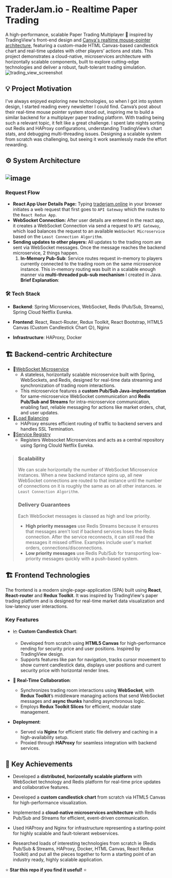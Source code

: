 # TraderJam.io - Realtime Paper Trading
A high-performance, scalable Paper Trading Multiplayer 👥 inspired by TradingView's front-end design and [Canva's realtime mouse-pointer architecture](https://www.canva.dev/blog/engineering/realtime-mouse-pointers/), featuring a custom-made HTML Canvas-based candlestick chart and real-time updates with other players’ actions and stats. This project demonstrates a cloud-native, microservices architecture with horizontally scalable components, built to explore cutting-edge technologies and deliver a robust, fault-tolerant trading simulation.
![trading_view_screenshot](https://github.com/user-attachments/assets/f0cf6854-855c-465b-8140-24559b274ec7)
## 💡 Project Motivation
I've always enjoyed exploring new technologies, so when I got into system design, I started reading every newsletter I could find. Canva’s post about their real-time mouse pointer system stood out, inspiring me to build a similar backend for a multiplayer paper trading platform. With trading being such a relevant topic, it felt like a great challenge. I spent late nights sorting out Redis and HAProxy configurations, understanding TradingView’s chart stats, and debugging multi-threading issues. Designing a scalable system from scratch was challenging, but seeing it work seamlessly made the effort rewarding.
## ⚙️ System Architecture
![image](https://github.com/user-attachments/assets/443982c2-0b18-47b9-ab64-52a6d8ceaca3)
---
### Request Flow
 - **React App User Details Page:** Typing [traderjam.online](https://www.traderjam.online) in your browser initiates a web request that first goes to `API Gateway` which the routes to the `React Redux App`. 
 - **WebSocket Connection:** After user details are entered in the react app, it creates a WebSocket Connection via send a request to `API Gateway`, which load balances the request to an available `WebSocket Microservice` based on the `Least Connection Algorithm`. 
 - **Sending updates to other players:**  All updates to the trading room are sent via WebSocket messages. Once the message reaches the backend microservice, 2 things happen.
	 1. **In-Memory Pub-Sub**:  Service routes request in-memory to players currently connected to the trading room on the same microservice instance. This in-memory routing was built in a scalable enough manner via **multi-threaded pub-sub mechanism** I created in Java. **Brief Explanation**:
### 🛠️ Tech Stack
-   **Backend**: Spring Microservices, WebSocket, Redis (Pub/Sub, Streams), Spring Cloud Netflix Eureka.
    
-   **Frontend**: React, React-Router, Redux Toolkit, React Bootstrap, HTML5 Canvas (Custom Candlestick Chart 😉), Nginx
     
-   **Infrastructure**: HAProxy, Docker
## 🏗️ Backend-centric Architecture
 - 🔗[WebSocket Microservice](https://github.com/ArmaanSinghKlair/realtime-websocket-microservice)
   - A stateless, horizontally scalable microservice built with Spring, WebSockets, and Redis, designed for real-time data streaming and synchronization of trading room interactions. 
   - This microservice features a **custom Pub/Sub Java-implementation** for same-microservice WebSocket communication and **Redis Pub/Sub and Streams** for intra-microservice communication, enabling fast, reliable messaging for actions like market orders, chat, and user updates.
  - 🔗[Load Balancing](https://github.com/ArmaanSinghKlair/realtime-app-docker-config/tree/main/realtime-app-docker-config/haproxy-config)
    - HAProxy ensures efficient routing of traffic to backend servers and handles SSL Termination.
  - 🔗[Service Registry](https://github.com/ArmaanSinghKlair/realtime-websocket-registry)
    - Registers Websocket Microservices and acts as a central repository using Spring Clould Netflix Eureka.

> ### Scalability  
> We can scale horizontally the number of WebSocket Microservice instances. When a new backend instance spins up, all new
> WebSocket connections are routed to that instance until the number of
> connections on it is roughly the same as on all other instances. ie
> `Least Connection Algorithm`.
> ### Delivery Guarantees
> Each WebSocket messages is classed as high and low priority. 
> 
>  - **High priority messages** use Redis Streams because it ensures that messages aren't lost if backend services loses the Redis
> connection. After the service reconnects, it can still read the
> messages it missed offline. Examples include user's market orders,
> connections/disconnections. 
>  - **Low priority messages** use Redis Pub/Sub for transporting low-priority messages quickly with a push-based system.
## 🏗️ Frontend Technologies
The frontend is a modern single-page-application (SPA) built using **React**, **React-router** and **Redux Toolkit**. It was inspired by TradingView's paper trading platform and is designed for real-time market data visualization and low-latency user interactions.
### Key Features
-   **🗠 Custom Candlestick Chart**:
	- Developed from scratch using **HTML5 Canvas** for high-performance rending for security price and user positions. Inspired by TradingView design.
	- Supports features like pan for navigation, tracks cursor movement to show current candlestick data, displays user positions and current security price with horizontal render lines.
        
-   **💨 Real-Time Collaboration**:
    -   Synchronizes trading room interactions using **WebSocket**, with **Redux Toolkit**’s middleware managing actions that send WebSocket messages and **async thunks** handling asynchronous logic.
    -   Employs **Redux Toolkit Slices** for efficient, modular state management.
        
-   **Deployment**:
    -   Served via **Nginx** for efficient static file delivery and caching in a high-availability setup.
    -   Proxied through **HAProxy** for seamless integration with backend services.
## 🚀 Key Achievements

-   Developed a **distributed, horizontally scalable platform** with WebSocket technology and Redis platform for real-time price updates and collaborative features.
    
-   Developed a **custom candlestick chart** from scratch via HTML5 Canvas for high-performance visualization.
    
-   Implemented a **cloud-native microservices architecture** with Redis Pub/Sub and Streams for efficient, event-driven communication.
    
-   Used HAProxy and Nginx for infrastructure representing a starting-point for highly scalable and fault-tolerant webservices.
    
-   Researched loads of interesting technologies from scratch ie (Redis Pub/Sub & Streams, HAProxy, Docker, HTML Canvas, React Redux Toolkit) and put all the pieces together to form a starting point of an industry ready, highly scalable application.

⭐ **Star this repo if you find it useful!** ⭐
